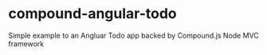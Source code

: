 compound-angular-todo
=====================

Simple example to an Angluar Todo app backed by Compound.js Node MVC framework
